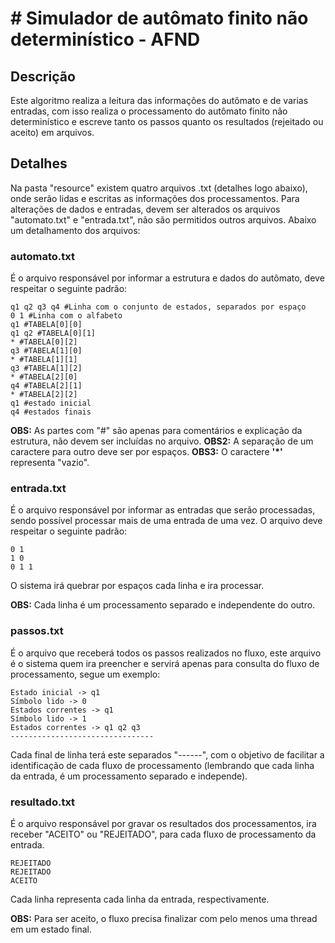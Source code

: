 # # Simulador de autômato finito não determinístico - AFND

  

## Descrição

Este algoritmo realiza a leitura das informações do autômato e de varias entradas, com isso realiza o processamento do autômato finito não determinístico e escreve tanto os passos quanto os resultados (rejeitado ou aceito) em arquivos.
 
## Detalhes

Na pasta "resource" existem quatro arquivos .txt (detalhes logo abaixo), onde serão lidas e escritas as informações dos processamentos. Para alterações de dados e entradas, devem ser alterados os arquivos "automato.txt" e "entrada.txt", não são permitidos outros arquivos. Abaixo um detalhamento dos arquivos:

 ### automato.txt
 É o arquivo responsável por informar a estrutura e dados do autômato, deve respeitar o seguinte padrão:
```
q1 q2 q3 q4 #Linha com o conjunto de estados, separados por espaço 
0 1 #Linha com o alfabeto
q1 #TABELA[0][0]
q1 q2 #TABELA[0][1]
* #TABELA[0][2]
q3 #TABELA[1][0]
* #TABELA[1][1]
q3 #TABELA[1][2]
* #TABELA[2][0]
q4 #TABELA[2][1]
* #TABELA[2][2]
q1 #estado inicial
q4 #estados finais
```
**OBS:** As partes com "#" são apenas para comentários e explicação da estrutura, não devem ser incluídas no arquivo.
**OBS2:** A separação de um caractere para outro deve ser por espaços.
**OBS3:** O caractere **'*'** representa "vazio".

### entrada.txt
É o arquivo responsável por informar as entradas que serão processadas, sendo possível processar mais de uma entrada de uma vez. O arquivo deve respeitar o seguinte padrão:
```
0 1
1 0
0 1 1
```
O sistema irá quebrar por espaços cada linha e ira processar. 

**OBS:** Cada linha é um processamento separado e independente do outro.

### passos.txt
É o arquivo que receberá todos os passos realizados no fluxo, este arquivo é o sistema quem ira preencher e servirá apenas para consulta do fluxo de processamento, segue um exemplo:
```
Estado inicial -> q1
Símbolo lido -> 0
Estados correntes -> q1
Símbolo lido -> 1
Estados correntes -> q1 q2 q3
--------------------------------
```
Cada final de linha terá este separados "------", com o objetivo de facilitar a identificação de cada fluxo de processamento (lembrando que cada linha da entrada, é um processamento separado e independe).

### resultado.txt
É o arquivo responsável por gravar os resultados dos processamentos, ira receber "ACEITO" ou "REJEITADO", para cada fluxo de processamento da entrada.
```
REJEITADO
REJEITADO
ACEITO
```
Cada linha representa cada linha da entrada, respectivamente.

**OBS:** Para ser aceito, o fluxo precisa finalizar com pelo menos uma thread em um estado final.
